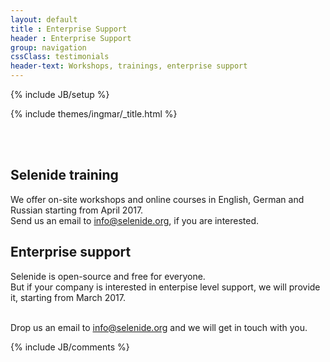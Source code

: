 ```yaml
---
layout: default
title : Enterprise Support
header : Enterprise Support
group: navigation
cssClass: testimonials
header-text: Workshops, trainings, enterprise support
---
```

{% include JB/setup %}

{% include themes/ingmar/_title.html %}

<br/>
<br/>

<div class="wrapper-content">
  <section>
    
   <h2>Selenide training</h2>
   
   We offer on-site workshops and online courses in English, German and Russian starting from April 2017. 
   <br/>Send us an email to <a href=mailto:info@selenide.org>info@selenide.org</a>, if you are interested.
   
   <h2>Enterprise support</h2>
   
   Selenide is open-source and free for everyone.
   <br/>But if your company is interested in enterpise level support, we will provide it, starting from March 2017.
   
   
  <br/>Drop us an email to <a href=mailto:info@selenide.org>info@selenide.org</a> and we will get in touch with you.
   
  </section>
</div>

<div class="vspace"></div>

<div class="wrapper-content center">
  <section>
    {% include JB/comments %}
  </section>
</div>
